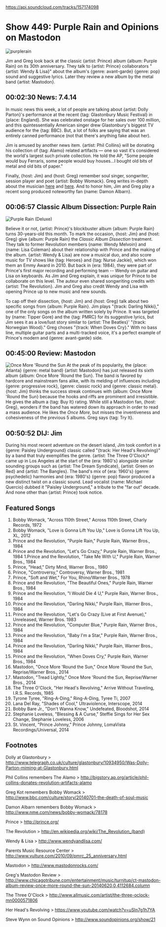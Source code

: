 

https://api.soundcloud.com/tracks/157174098
# Show 449: Purple Rain and Opinions on Mastodon

![purplerain](http://static.soundopinions.org/images/2014/purplerain_web.jpg)

Jim and Greg look back at the classic {artist: Prince} album {album: Purple Rain} on its 30th anniversary. They talk to {artist: Prince} collaborators "{artist: Wendy & Lisa}" about the album's {genre: avant-garde} {genre: pop} sound and suggestive lyrics. Later they review a new album by the metal band {artist: Mastodon}.

## 00:02:30 News: 7.4.14
In music news this week, a lot of people are talking about {artist: Dolly Parton}'s performance at the recent {tag: Glastonbury Music Festival} in {place: England}. She was celebrated onstage for her sales over 100 million, and this quintessentially American singer drew Glastonbury's biggest TV audience for the {tag: BBC}. But, a lot of folks are saying that was an entirely canned performance (not that there's anything fake about her).

Jim is amused by another news item. {artist: Phil Collins} will be donating his collection of {tag: Alamo} related artifacts — one so vast it's considered the world's largest such private collection. He told the AP, "Some people would buy Ferraris, some people would buy houses...I bought old bits of metal and old bits of paper."

Finally, {host: Jim} and {host: Greg} remember soul singer, songwriter, session player and poet {artist: Bobby Womack}. Greg writes in-depth about the musician [here](http://articles.chicagotribune.com/2014-06-28/entertainment/chi-bobby-womack-obit-20140627_1_bobby-womack-extensive-session-work-sam-cooke) and [here](http://www.bbc.com/culture/story/20140701-the-death-of-soul-music). And to honor him, Jim and Greg play a recent song produced noteworthy fan {name: Damon Albarn}.

## 00:06:57 Classic Album Dissection: Purple Rain 
![Purple Rain (Deluxe)](https://is5-ssl.mzstatic.com/image/thumb/Music117/v4/2e/39/94/2e3994f0-56ca-1748-ba68-5d496dc31e4a/source/600x600bb.jpg "155814/1229317479")

Believe it or not, {artist: Prince}'s blockbuster album {album: Purple Rain} turns 30-years-old this month. To mark the occasion, {host: Jim} and {host: Greg} give {album: Purple Rain} the *Classic Album Dissection* treatment. They talk to former Revolution members {name: Wendy Melvoin} and {name: Lisa Coleman} about their relationship with Prince and the making of the album. {artist: Wendy & Lisa} are now a musical duo, and also score music for TV shows like {tag: Heroes} and {tag: Nurse Jackie}, which won them an Emmy Award in 2010. But back in {era: 1984}, they were part of Prince's first major recording and performing team -- Wendy on guitar and Lisa on keyboards. As Jim and Greg explain, it was unique for Prince to be collaborate on this level. The auteur even shared songwriting credits with {artist: The Revolution}. Jim and Greg also credit Wendy and Lisa with opening Prince up to new music and new sounds.

To cap off their dissection, {host: Jim} and {host: Greg} talk about two specific songs from {album: Purple Rain}. Jim plays "{track: Darling Nikki}," one of the only songs on the album written solely by Prince. It was targeted by {name: Tipper Gore} and the {tag: PMRC} for its suggestive lyrics, but Jim sees it as a love/lust story similar to {artist: The Beatles}' "{track: Norwegian Wood}." Greg choses "{track: When Doves Cry}." With no bass line, multiple guitar parts and a multi-tracked voice, it's a perfect example of Prince's modern and {genre: avant-garde} side.


## 00:45:00 Review: Mastodon
![Once More 'Round the Sun](http://is1.mzstatic.com/image/thumb/Music4/v4/27/08/fc/2708fc8a-1503-8ffe-139a-b12f3b2824af/source/600x600bb.jpg "65922937/866402576")
At the peak of its popularity, the {place: Atlanta} {genre: metal band} {artist: Mastodon} has just released its sixth album {album: Once More 'Round the Sun}. The band is favored by hardcore and mainstream fans alike, with its melding of influences including {genre: progressive rock}, {genre: classic rock} and {genre: classic metal}. {host: Jim} thinks the success streak continues with {album: Once More 'Round the Sun} because the hooks and riffs are prominent and irresistible. He gives the album a {tag: Buy It} rating. While still a Mastodon fan, {host: Greg},  wonders if the band has watered down its approach in order to read a mass audience. He likes the *Once More*, but misses the inventiveness and cohesiveness of the previous 5 albums. Greg says {tag: Try It}.

## 00:50:52 DIJ: Jim
During his most recent adventure on the desert island, Jim took comfort in a {genre: Paisley Underground} classic called "{track: Her Head's Revolving}" by a band that truly exemplifies the genre. {artist: The Three O'Clock}* came up in Los Angeles at the start of the {era: 1980's} alongside similar sounding groups such as {artist: The Dream Syndicate}, {artist: Green on Red} and {artist: The Bangles}. The band's mix of {era: 1960's} {genre: psychedelic} harmonies and {era: 1980's} {genre: pop} flavor produced a new distinct twist on a classic sound. Lead vocalist {name: Michael Quercio} dubbed it "Paisley Underground," a tribute to the "far out" decade. And none other than {artist: Prince} took notice. 

## Featured Songs
1. Bobby Womack, "Across 110th Street," Across 110th Street, Charly Records, 1972 
1. Bobby Womack, "Love is Gonna Lift You Up," Love is Gonna Lift You Up, XL, 2012 
1. Prince and the Revolution, "Purple Rain," Purple Rain, Warner Bros., 1984 
1. Prince and the Revolution, "Let's Go Crazy," Purple Rain, Warner Bros., 1984 
1.Prince and the Revolution, "Take Me With U," Purple Rain, Warner Bros., 1984 
1. Prince, "Head," Dirty Mind, Warner Bros., 1980 
1. Prince, "Controversy," Controversy, Warner Bros., 1981 
1. Prince, "Soft and Wet," For You, Rhino/Warner Bros., 1978 
1. Prince and the Revolution, "The Beautiful Ones," Purple Rain, Warner Bros., 1984 
1. Prince and the Revolution, "I Would Die 4 U," Purple Rain, Warner Bros., 1984 
1. Prince and the Revolution, "Darling Nikki," Purple Rain, Warner Bros., 1984 
1. Prince and the Revolution, "Let's Go Crazy (Live at First Avenue)," Unreleased, Warner Bros. 1983
1. Prince and the Revolution, "Computer Blue," Purple Rain, Warner Bros., 1984 
1. Prince and the Revolution, "Baby I'm a Star," Purple Rain, Warner Bros., 1984 
1. Prince and the Revolution, "Darling Nikki," Purple Rain, Warner Bros., 1984
1. Prince and the Revolution, "When Doves Cry," Purple Rain, Warner Bros., 1984 
1. Mastodon, "Once More 'Round the Sun," Once More 'Round the Sun, Reprise/Warner Bros., 2014 
1. Mastodon, "Tread Lightly," Once More 'Round the Sun, Reprise/Warner Bros., 2014 
1. The Three O'Clock, "Her Head's Revolving," Arrive Without Traveling, I.R.S. Records, 1985 
1. Tyrone Tyree, "Ring-A-Ding," Ring-A-Ding, Tyree Ti, 2007 
1. Lana Del Ray, "Shades of Cool," Ultraviolence, Interscope, 2014 
1. Bobby Bare Jr., "Don't Wanna Know," Undefeated, Bloodshot, 2014 
1. Stephanie Loveless, "Blessing & A Curse," Steffie Sings for Her Sex Change, Stephanie Loveless, 2006 
1. St. Vincent, "Prince Johnny," Prince Johnny, LomaVista Recordings/Universal, 2014 


## Footnotes
Dolly at Glastonbury > http://www.telegraph.co.uk/culture/glastonbury/10934950/Was-Dolly-Parton-miming-at-Glastonbury.html

Phil Collins remembers The Alamo > http://bigstory.ap.org/article/phil-collins-donates-revolution-artifacts-alamo

Greg Kot remembers Bobby Womack > http://www.bbc.com/culture/story/20140701-the-death-of-soul-music

Damon Albarn remembers Bobby Womack > http://www.nme.com/news/bobby-womack/78178

Prince > http://prince.org/

The Revolution > http://en.wikipedia.org/wiki/The_Revolution_(band)

Wendy & Lisa > http://www.wendyandlisa.com/

Parents Music Resource Center > http://www.vulture.com/2010/09/pmrc_25_anniversary.html

Mastodon > http://www.mastodonrocks.com/

Greg's Mastodon Review > http://www.chicagotribune.com/entertainment/music/turnitup/ct-mastodon-album-review-once-more-round-the-sun-20140620,0,4112684.column

The Three O'Clock > http://www.allmusic.com/artist/the-three-oclock-mn0000571806

Her Head's Revolving > https://www.youtube.com/watch?v=uSIn7g1h7YA

Steve Wynn on Sound Opinions > http://www.soundopinions.org/show/21